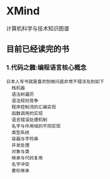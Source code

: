 # XMind

计算机科学与技术知识图谱

## 目前已经读完的书

### 1.代码之髓:编程语言核心概念

    日本人写书就是喜欢刨根问底非常不错涉及到如下
      栈机器
      语法树遍历
      语法规则竞争
      程序控制流的汇编实现
      函数调用的实现
      语言错误处理机制
      名字与作用域的不同实现
      类型系统
      容器与字符串
      并发处理
      对象与类
      继承与代码复用
      名字冲突
      菱形继承
